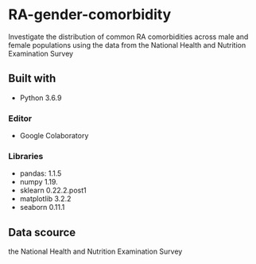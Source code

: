 # RA-gender-comorbidity
Investigate the distribution of common RA comorbidities across male and female populations using the data from the National Health and Nutrition Examination Survey

## Built with 
* Python 3.6.9
### Editor 
* Google Colaboratory
### Libraries 
* pandas: 1.1.5
* numpy 1.19.
* sklearn 0.22.2.post1
* matplotlib 3.2.2
* seaborn 0.11.1

## Data scource
the National Health and Nutrition Examination Survey
